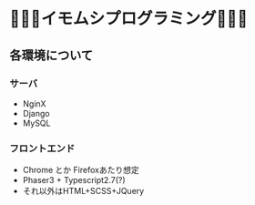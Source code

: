# 🐛🐛🐛イモムシプログラミング🐛🐛🐛

## 各環境について
### サーバ
- NginX
- Django
- MySQL

### フロントエンド
- Chrome とか Firefoxあたり想定
- Phaser3 + Typescript2.7(?)
- それ以外はHTML+SCSS+JQuery

